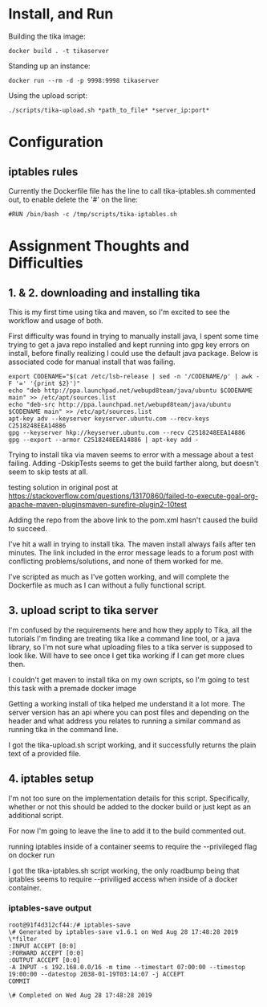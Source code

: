 # Install, and Run

Building the tika image:

`docker build . -t tikaserver`


Standing up an instance:


`docker run --rm -d -p 9998:9998 tikaserver`

Using the upload script:

`./scripts/tika-upload.sh *path_to_file* *server_ip:port*`

# Configuration
## iptables rules

Currently the Dockerfile file has the line to call tika-iptables.sh commented out, to enable delete the '#' on the line:

`#RUN /bin/bash -c /tmp/scripts/tika-iptables.sh`

# Assignment Thoughts and Difficulties
## 1. & 2. downloading and installing tika

This is my first time using tika and maven, so I'm excited to see the workflow and usage of both.

First difficulty was found in trying to manually install java, I spent some time trying to get a java repo installed and kept running into gpg key errors on install, before finally realizing I could use the default java package. Below is associated code for manual install that was failing.

```
export CODENAME="$(cat /etc/lsb-release | sed -n '/CODENAME/p' | awk -F '=' '{print $2}')"
echo "deb http://ppa.launchpad.net/webupd8team/java/ubuntu $CODENAME main" >> /etc/apt/sources.list
echo "deb-src http://ppa.launchpad.net/webupd8team/java/ubuntu $CODENAME main" >> /etc/apt/sources.list
apt-key adv --keyserver keyserver.ubuntu.com --recv-keys C2518248EEA14886
gpg --keyserver hkp://keyserver.ubuntu.com --recv C2518248EEA14886
gpg --export --armor C2518248EEA14886 | apt-key add -
```


Trying to install tika via maven seems to error with a message about a test failing.
Adding -DskipTests seems to get the build farther along, but doesn't seem to skip tests at all.

testing solution in original post at https://stackoverflow.com/questions/13170860/failed-to-execute-goal-org-apache-maven-pluginsmaven-surefire-plugin2-10test

Adding the repo from the above link to the pom.xml hasn't caused the build to succeed.

I've hit a wall in trying to install tika. The maven install always fails after ten minutes. The link included in the error message leads to a forum post with conflicting problems/solutions, and none of them worked for me. 

I've scripted as much as I've gotten working, and will complete the Dockerfile as much as I can without a fully functional script.

## 3. upload script to tika server

I'm confused by the requirements here and how they apply to Tika, all the tutorials I'm finding are treating tika like a command line tool, or a java library, so I'm not sure what uploading files to a tika server is supposed to look like. Will have to see once I get tika working if I can get more clues then.

I couldn't get maven to install tika on my own scripts, so I'm going to test this task with a premade docker image

Getting a working install of tika helped me understand it a lot more. The server version has an api where you can post files and depending on the header and what address you relates to running a similar command as running tika in the command line.

I got the tika-upload.sh script working, and it successfully returns the plain text of a provided file.

## 4. iptables setup

I'm not too sure on the implementation details for this script.
Specifically, whether or not this should be added to the docker build or just kept as an additional script. 

For now I'm going to leave the line to add it to the build commented out.

running iptables inside of a container seems to require the --privileged flag on docker run

I got the tika-iptables.sh script working, the only roadbump being that iptables seems to require --priviliged access when inside of a docker container.

### iptables-save output

```
root@91f4d312cf44:/# iptables-save
\# Generated by iptables-save v1.6.1 on Wed Aug 28 17:48:28 2019
\*filter
:INPUT ACCEPT [0:0]
:FORWARD ACCEPT [0:0]
:OUTPUT ACCEPT [0:0]
-A INPUT -s 192.168.0.0/16 -m time --timestart 07:00:00 --timestop 19:00:00 --datestop 2038-01-19T03:14:07 -j ACCEPT                                                                                              
COMMIT

\# Completed on Wed Aug 28 17:48:28 2019
```
